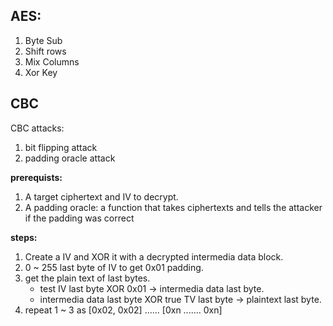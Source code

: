 ## AES:
 1. Byte Sub
 2. Shift rows
 3. Mix Columns
 4. Xor Key

## CBC
CBC attacks:
1. bit flipping attack
2. padding oracle attack

__prerequists:__
1. A target ciphertext and IV to decrypt.
2. A padding oracle: a function that takes ciphertexts and tells the attacker if the padding was correct  

__steps:__
1. Create a IV and XOR it with a decrypted intermedia data block. 
2. 0 ~ 255 last byte of IV to get 0x01 padding.
3. get the plain text of last bytes. 
    - test IV last byte XOR 0x01 -> intermedia data last byte.
    - intermedia data last byte XOR true TV last byte -> plaintext last byte.
4. repeat 1 ~ 3 as [0x02, 0x02] ...... [0xn ....... 0xn]
